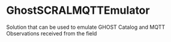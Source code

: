 # GhostSCRALMQTTEmulator
Solution that can be used to emulate GHOST Catalog and MQTT Observations received from the field
